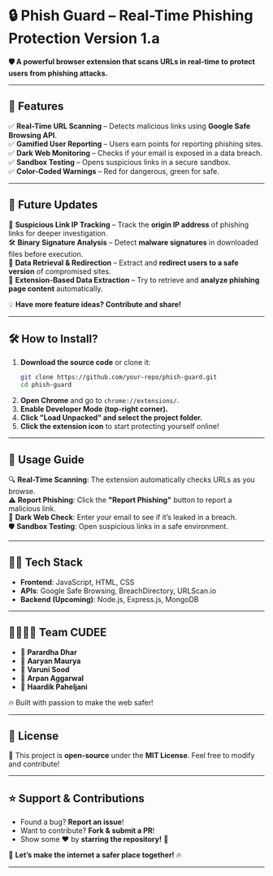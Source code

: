 # **🔒 Phish Guard – Real-Time Phishing Protection** Version 1.a 
**🛡️ A powerful browser extension that scans URLs in real-time to protect users from phishing attacks.**  

---

## **🚀 Features**  
✅ **Real-Time URL Scanning** – Detects malicious links using **Google Safe Browsing API**.  
✅ **Gamified User Reporting** – Users earn points for reporting phishing sites.  
✅ **Dark Web Monitoring** – Checks if your email is exposed in a data breach.  
✅ **Sandbox Testing** – Opens suspicious links in a secure sandbox.  
✅ **Color-Coded Warnings** – Red for dangerous, green for safe.  

---

## **🔮 Future Updates**  
🚀 **Suspicious Link IP Tracking** – Track the **origin IP address** of phishing links for deeper investigation.  
🛠️ **Binary Signature Analysis** – Detect **malware signatures** in downloaded files before execution.  
📡 **Data Retrieval & Redirection** – Extract and **redirect users to a safe version** of compromised sites.  
🔎 **Extension-Based Data Extraction** – Try to retrieve and **analyze phishing page content** automatically.  

💡 **Have more feature ideas? Contribute and share!**  

---

## **🛠️ How to Install?**  
1. **Download the source code** or clone it:  
   ```bash
   git clone https://github.com/your-repo/phish-guard.git
   cd phish-guard
   ```  
2. **Open Chrome** and go to `chrome://extensions/`.  
3. **Enable Developer Mode (top-right corner).**  
4. **Click "Load Unpacked" and select the project folder.**  
5. **Click the extension icon** to start protecting yourself online!  

---

## **📌 Usage Guide**  
🔍 **Real-Time Scanning**: The extension automatically checks URLs as you browse.  
⚠️ **Report Phishing**: Click the **"Report Phishing"** button to report a malicious link.  
🔐 **Dark Web Check**: Enter your email to see if it’s leaked in a breach.  
🛡️ **Sandbox Testing**: Open suspicious links in a safe environment.  

---

## **🧑‍💻 Tech Stack**  
- **Frontend**: JavaScript, HTML, CSS  
- **APIs**: Google Safe Browsing, BreachDirectory, URLScan.io  
- **Backend (Upcoming)**: Node.js, Express.js, MongoDB  

---

## **👨‍👩‍👧‍👦 Team CUDEE**  
- 🎯 **Parardha Dhar**  
- 🎯 **Aaryan Maurya**  
- 🎯 **Varuni Sood**  
- 🎯 **Arpan Aggarwal**  
- 🎯 **Haardik Paheljani**  

🔥 Built with passion to make the web safer!  

---

## **📜 License**  
📝 This project is **open-source** under the **MIT License**. Feel free to modify and contribute!  

---

## **⭐ Support & Contributions**  
- Found a bug? **Report an issue**!  
- Want to contribute? **Fork & submit a PR**!  
- Show some ❤️ by **starring the repository!** 🌟  

🚀 **Let’s make the internet a safer place together!** 🔥  

---


